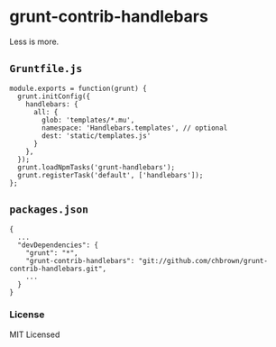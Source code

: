# grunt-contrib-handlebars

Less is more.

## `Gruntfile.js`

    module.exports = function(grunt) {
      grunt.initConfig({
        handlebars: {
          all: {
            glob: 'templates/*.mu',
            namespace: 'Handlebars.templates', // optional
            dest: 'static/templates.js'
          }
        },
      });
      grunt.loadNpmTasks('grunt-handlebars');
      grunt.registerTask('default', ['handlebars']);
    };

## `packages.json`

    {
      ...
      "devDependencies": {
        "grunt": "*",
        "grunt-contrib-handlebars": "git://github.com/chbrown/grunt-contrib-handlebars.git",
        ...
      }
    }

### License

MIT Licensed
